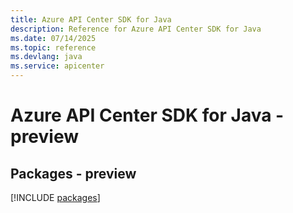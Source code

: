 ```yaml
---
title: Azure API Center SDK for Java
description: Reference for Azure API Center SDK for Java
ms.date: 07/14/2025
ms.topic: reference
ms.devlang: java
ms.service: apicenter
---
```

# Azure API Center SDK for Java - preview
## Packages - preview
[!INCLUDE [packages](api-center-index.md)]